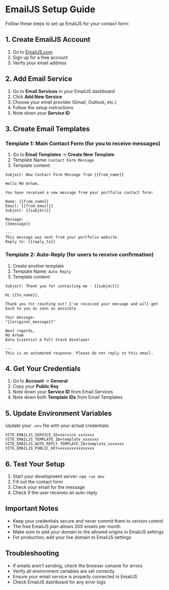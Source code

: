 # EmailJS Setup Guide

Follow these steps to set up EmailJS for your contact form:

## 1. Create EmailJS Account
1. Go to [EmailJS.com](https://www.emailjs.com/)
2. Sign up for a free account
3. Verify your email address

## 2. Add Email Service
1. Go to **Email Services** in your EmailJS dashboard
2. Click **Add New Service**
3. Choose your email provider (Gmail, Outlook, etc.)
4. Follow the setup instructions
5. Note down your **Service ID**

## 3. Create Email Templates

### Template 1: Main Contact Form (for you to receive messages)
1. Go to **Email Templates** → **Create New Template**
2. Template Name: `Contact Form Message`
3. Template content:
```
Subject: New Contact Form Message from {{from_name}}

Hello Md Arham,

You have received a new message from your portfolio contact form:

Name: {{from_name}}
Email: {{from_email}}
Subject: {{subject}}

Message:
{{message}}

---
This message was sent from your portfolio website.
Reply to: {{reply_to}}
```

### Template 2: Auto-Reply (for users to receive confirmation)
1. Create another template
2. Template Name: `Auto Reply`
3. Template content:
```
Subject: Thank you for contacting me - {{subject}}

Hi {{to_name}},

Thank you for reaching out! I've received your message and will get back to you as soon as possible.

Your message:
"{{original_message}}"

Best regards,
Md Arham
Data Scientist & Full Stack Developer

---
This is an automated response. Please do not reply to this email.
```

## 4. Get Your Credentials
1. Go to **Account** → **General**
2. Copy your **Public Key**
3. Note down your **Service ID** from Email Services
4. Note down both **Template IDs** from Email Templates

## 5. Update Environment Variables
Update your `.env` file with your actual credentials:

```env
VITE_EMAILJS_SERVICE_ID=service_xxxxxxx
VITE_EMAILJS_TEMPLATE_ID=template_xxxxxxx
VITE_EMAILJS_AUTO_REPLY_TEMPLATE_ID=template_xxxxxxx
VITE_EMAILJS_PUBLIC_KEY=xxxxxxxxxxxxxxx
```

## 6. Test Your Setup
1. Start your development server: `npm run dev`
2. Fill out the contact form
3. Check your email for the message
4. Check if the user receives an auto-reply

## Important Notes
- Keep your credentials secure and never commit them to version control
- The free EmailJS plan allows 200 emails per month
- Make sure to add your domain to the allowed origins in EmailJS settings
- For production, add your live domain to EmailJS settings

## Troubleshooting
- If emails aren't sending, check the browser console for errors
- Verify all environment variables are set correctly
- Ensure your email service is properly connected in EmailJS
- Check EmailJS dashboard for any error logs